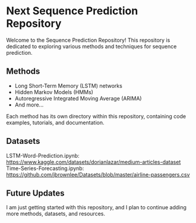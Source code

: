 # Next Sequence Prediction Repository

Welcome to the Sequence Prediction Repository! This repository is dedicated to exploring various methods and techniques for sequence prediction. 

## Methods
- Long Short-Term Memory (LSTM) networks
- Hidden Markov Models (HMMs)
- Autoregressive Integrated Moving Average (ARIMA)
- And more...

Each method has its own directory within this repository, containing code examples, tutorials, and documentation.

## Datasets
LSTM-Word-Prediction.ipynb: https://www.kaggle.com/datasets/dorianlazar/medium-articles-dataset  <br>
Time-Series-Forecasting.ipynb: https://github.com/jbrownlee/Datasets/blob/master/airline-passengers.csv 
## Future Updates

I am just getting started with this repository, and I plan to continue adding more methods, datasets, and resources.

